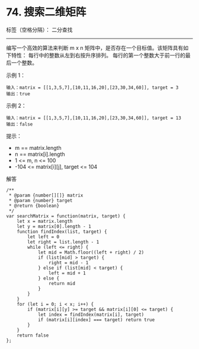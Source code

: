 ﻿# 74. 搜索二维矩阵

标签（空格分隔）： 二分查找

---

编写一个高效的算法来判断 m x n 矩阵中，是否存在一个目标值。该矩阵具有如下特性：
每行中的整数从左到右按升序排列。
每行的第一个整数大于前一行的最后一个整数。

示例 1：

    输入：matrix = [[1,3,5,7],[10,11,16,20],[23,30,34,60]], target = 3
    输出：true

示例 2：

    输入：matrix = [[1,3,5,7],[10,11,16,20],[23,30,34,60]], target = 13
    输出：false

提示：

 - m == matrix.length
 - n == matrix[i].length
 - 1 <= m, n <= 100
 - -104 <= matrix[i][j], target <= 104

解答

    /**
     * @param {number[][]} matrix
     * @param {number} target
     * @return {boolean}
     */
    var searchMatrix = function(matrix, target) {
        let x = matrix.length
        let y = matrix[0].length - 1
        function findIndex(list, target) {
            let left = 0
            let right = list.length - 1
            while (left <= right) {
                let mid = Math.floor((left + right) / 2)
                if (list[mid] > target) {
                    right = mid - 1
                } else if (list[mid] < target) {
                    left = mid + 1
                } else {
                    return mid
                }
            }
        }
        for (let i = 0; i < x; i++) {
            if (matrix[i][y] >= target && matrix[i][0] <= target) {
                let index = findIndex(matrix[i], target)
                if (matrix[i][index] === target) return true
            }
        }
        return false
    };

